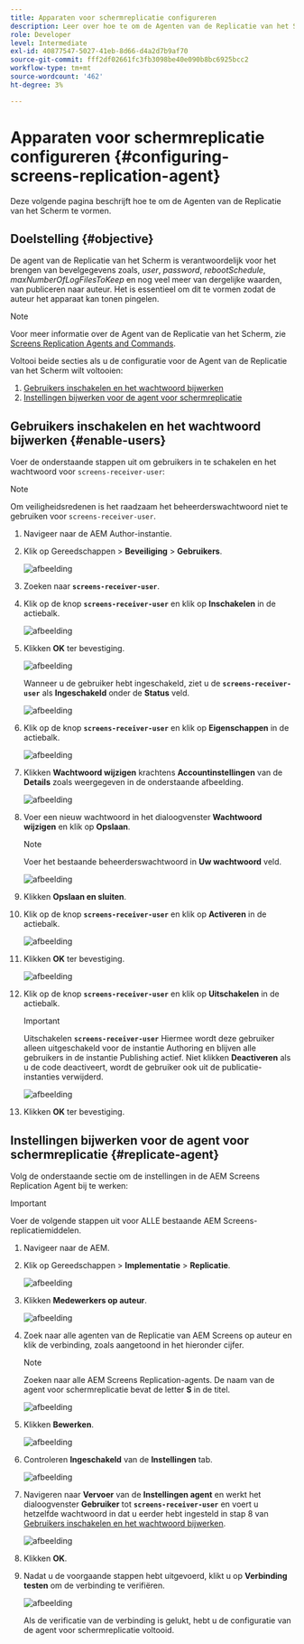 ```yaml
---
title: Apparaten voor schermreplicatie configureren
description: Leer over hoe te om de Agenten van de Replicatie van het Scherm te vormen.
role: Developer
level: Intermediate
exl-id: 40877547-5027-41eb-8d66-d4a2d7b9af70
source-git-commit: fff2df02661fc3fb3098be40e090b8bc6925bcc2
workflow-type: tm+mt
source-wordcount: '462'
ht-degree: 3%

---
```


# Apparaten voor schermreplicatie configureren {#configuring-screens-replication-agent}

Deze volgende pagina beschrijft hoe te om de Agenten van de Replicatie van het Scherm te vormen.

## Doelstelling {#objective}

De agent van de Replicatie van het Scherm is verantwoordelijk voor het brengen van bevelgegevens zoals, *user*, *password*, *rebootSchedule*, *maxNumberOfLogFilesToKeep* en nog veel meer van dergelijke waarden, van publiceren naar auteur. Het is essentieel om dit te vormen zodat de auteur het apparaat kan tonen pingelen.

>[!NOTE]
>Voor meer informatie over de Agent van de Replicatie van het Scherm, zie [Screens Replication Agents and Commands](https://experienceleague.adobe.com/en/docs/experience-manager-screens/user-guide/administering/author-publish/author-publish-architecture-overview#screens-replication-agents-and-commands).

Voltooi beide secties als u de configuratie voor de Agent van de Replicatie van het Scherm wilt voltooien:

1. [Gebruikers inschakelen en het wachtwoord bijwerken](#enable-users)
1. [Instellingen bijwerken voor de agent voor schermreplicatie](#replicate-agent)

## Gebruikers inschakelen en het wachtwoord bijwerken {#enable-users}

Voer de onderstaande stappen uit om gebruikers in te schakelen en het wachtwoord voor `screens-receiver-user`:

>[!NOTE]
>Om veiligheidsredenen is het raadzaam het beheerderswachtwoord niet te gebruiken voor `screens-receiver-user`.

1. Navigeer naar de AEM Author-instantie.

1. Klik op Gereedschappen > **Beveiliging** > **Gebruikers**.

   ![afbeelding](/help/user-guide/assets/screens-replication/screens-replication1.png)

1. Zoeken naar **`screens-receiver-user`**.

1. Klik op de knop **`screens-receiver-user`** en klik op **Inschakelen** in de actiebalk.

   ![afbeelding](/help/user-guide/assets/screens-replication/screens-replication2.png)

1. Klikken **OK** ter bevestiging.

   ![afbeelding](/help/user-guide/assets/screens-replication/screens-replication3.png)

   Wanneer u de gebruiker hebt ingeschakeld, ziet u de **`screens-receiver-user`** als **Ingeschakeld** onder de **Status** veld.

   ![afbeelding](/help/user-guide/assets/screens-replication/screens-replication4.png)

1. Klik op de knop **`screens-receiver-user`** en klik op **Eigenschappen** in de actiebalk.

   ![afbeelding](/help/user-guide/assets/screens-replication/screens-replication5.png)

1. Klikken **Wachtwoord wijzigen** krachtens **Accountinstellingen** van de **Details** zoals weergegeven in de onderstaande afbeelding.

   ![afbeelding](/help/user-guide/assets/screens-replication/screens-replication6.png)

1. Voer een nieuw wachtwoord in het dialoogvenster **Wachtwoord wijzigen** en klik op **Opslaan**.

   >[!NOTE]
   >Voer het bestaande beheerderswachtwoord in **Uw wachtwoord** veld.

   ![afbeelding](/help/user-guide/assets/screens-replication/screens-replication7.png)

1. Klikken **Opslaan en sluiten**.

1. Klik op de knop **`screens-receiver-user`** en klik op **Activeren** in de actiebalk.

   ![afbeelding](/help/user-guide/assets/screens-replication/screens-replication8.png)

1. Klikken **OK** ter bevestiging.

   ![afbeelding](/help/user-guide/assets/screens-replication/screens-replication9.png)

1. Klik op de knop **`screens-receiver-user`** en klik op **Uitschakelen** in de actiebalk.

   >[!IMPORTANT]
   > Uitschakelen **`screens-receiver-user`** Hiermee wordt deze gebruiker alleen uitgeschakeld voor de instantie Authoring en blijven alle gebruikers in de instantie Publishing actief. Niet klikken **Deactiveren** als u de code deactiveert, wordt de gebruiker ook uit de publicatie-instanties verwijderd.

   ![afbeelding](/help/user-guide/assets/screens-replication/screens-replication10.png)

1. Klikken **OK** ter bevestiging.

## Instellingen bijwerken voor de agent voor schermreplicatie {#replicate-agent}

Volg de onderstaande sectie om de instellingen in de AEM Screens Replication Agent bij te werken:

>[!IMPORTANT]
>Voer de volgende stappen uit voor ALLE bestaande AEM Screens-replicatiemiddelen.

1. Navigeer naar de AEM.
1. Klik op Gereedschappen > **Implementatie** > **Replicatie**.

   ![afbeelding](/help/user-guide/assets/screens-replication/screens-replication1a.png)

1. Klikken **Medewerkers op auteur**.

   ![afbeelding](/help/user-guide/assets/screens-replication/screens-replication1b.png)

1. Zoek naar alle agenten van de Replicatie van AEM Screens op auteur en klik de verbinding, zoals aangetoond in het hieronder cijfer.

   >[!NOTE]
   >Zoeken naar alle AEM Screens Replication-agents. De naam van de agent voor schermreplicatie bevat de letter **S** in de titel.

   ![afbeelding](/help/user-guide/assets/screens-replication/screens-replication1c.png)

1. Klikken **Bewerken**.

   ![afbeelding](/help/user-guide/assets/screens-replication/screens-replication1d.png)

1. Controleren **Ingeschakeld** van de **Instellingen** tab.

   ![afbeelding](/help/user-guide/assets/screens-replication/screens-replication1e.png)

1. Navigeren naar **Vervoer** van de **Instellingen agent** en werkt het dialoogvenster **Gebruiker** tot **`screens-receiver-user`** en voert u hetzelfde wachtwoord in dat u eerder hebt ingesteld in stap 8 van [Gebruikers inschakelen en het wachtwoord bijwerken](#enable-users).

   ![afbeelding](/help/user-guide/assets/screens-replication/screens-replication1-f.png)

1. Klikken **OK**.

1. Nadat u de voorgaande stappen hebt uitgevoerd, klikt u op **Verbinding testen** om de verbinding te verifiëren.

   ![afbeelding](/help/user-guide/assets/screens-replication/screens-replication1g.png)

   Als de verificatie van de verbinding is gelukt, hebt u de configuratie van de agent voor schermreplicatie voltooid.
